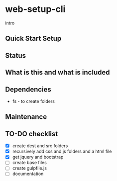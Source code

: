 # web-setup-cli
intro

## Quick Start Setup

## Status

## What is this and what is included

## Dependencies
- fs - to create folders

## Maintenance


## TO-DO checklist
- [x] create dest and src folders
- [x] recursively add css and js folders and a html file
- [x] get jquery and bootstrap
- [ ] create base files
- [ ] create gulpfile.js
- [ ] documentation
